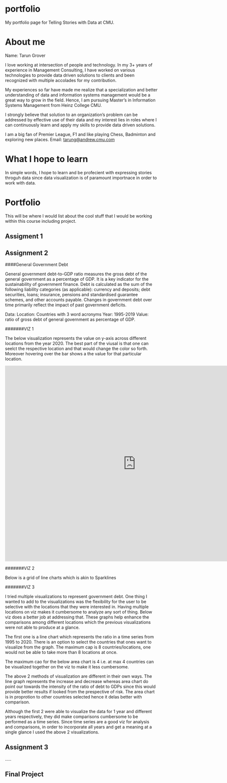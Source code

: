 # portfolio
My portfolio page for Telling Stories with Data at CMU.

# About me

Name: Tarun Grover

I love working at intersection of people and technology. In my 3+ years of experience in Management Consulting, I have worked on various technologies to provide data driven solutions to clients and been recognized with multiple accolades for my contribution.

My experiences so far have made me realize that a specialization and better understanding of data and information systems management would be a great way to grow in the field. Hence, I am pursuing Master’s in Information Systems Management from Heinz College CMU.

I strongly believe that solution to an organization’s problem can be addressed by effective use of their data and my interest lies in roles where I can continuously learn and apply my skills to provide data driven solutions.

I am a big fan of Premier League, F1 and like playing Chess, Badminton and exploring new places.
Email: tarung@andrew.cmu.com

# What I hope to learn

In simple words, I hope to learn and be profecient with expressing stories throguh data since data visualization is of paramount importnace in order to work with data.

# Portfolio

This will be where I would list about the cool stuff that I would be working within this course including project.

## Assigment 1

## Assignment 2

####General Government Debt

General government debt-to-GDP ratio measures the gross debt of the general government as a percentage of GDP. It is a key indicator for the sustainability of government finance. Debt is calculated as the sum of the following liability categories (as applicable): currency and deposits; debt securities, loans; insurance, pensions and standardised guarantee schemes, and other accounts payable. Changes in government debt over time primarily reflect the impact of past government deficits.

Data:
Location: Countries with 3 word acronyms
Year: 1995-2019
Value: ratio of gross debt of general government as percentage of GDP.

#######VIZ 1

The below visualization represents the value on y-axis across different locations from the year 2020. The best part of the viusal is that one can seelct the respective location 
and that would change the color so forth. Moreover hovering over the bar shows a the value for that particular location.

<iframe src="https://data.oecd.org/chart/6vsW" width="860" height="645" style="border: 0" mozallowfullscreen="true" webkitallowfullscreen="true" allowfullscreen="true"><a href="https://data.oecd.org/chart/6vsW" target="_blank">OECD Chart: General government debt, Total, % of GDP, Annual, 2020</a></iframe>

#######VIZ 2

Below is a grid of line charts which is akin to Sparklines

<div class="flourish-embed flourish-chart" data-src="visualisation/7688573"><script src="https://public.flourish.studio/resources/embed.js"></script></div>

#######VIZ 3

I tried multiple visualizations to represent government debt. One thing I wanted to add to the visualizations was the flexibility for the user to be selective with the locations
that they were interested in. Having multiple locations on viz makes it cumbersome to analyze any sort of thing. Below viz does a better job at addressing that. These graphs help enhance the comparisons among different locations which the previous visualizations were not able to produce at a glance.

The first one is a line chart which represents the ratio in a time series from 1995 to 2020. There is an option to select the countries that ones want to visualize 
from the graph. The maximum cap is 8 countries/locations, one would not be able to take more than 8 locations at once.

<div class="flourish-embed flourish-chart" data-src="visualisation/7692294"><script src="https://public.flourish.studio/resources/embed.js"></script></div>

The maximum cao for the below area chart is 4 i.e. at max 4 countries can be visualized together on the viz to make it less cumbersome.

<div class="flourish-embed flourish-chart" data-src="visualisation/7696527"><script src="https://public.flourish.studio/resources/embed.js"></script></div>

The above 2 methods of visualization are different in their own ways. The line graph represents the increase and decrease whereas area chart do point our towards the intensity
of the ratio of debt to GDPs since this would provide better results if looked from the prespective of risk. The area chart is in proprotion to other countries selected hence it 
delas better with comparison.

Although the first 2 were able to visualize the data for 1 year and different years respectively, they did make comparisons cumbersome to be performed as a time series. Since
time series are a good viz for analysis and comparisons, in order to incorporate all years and get a meaning at a single glance I used the above 2 visualizations.

## Assignment 3

.....

## Final Project
